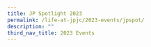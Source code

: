 ```yaml
---
title: JP Spotlight 2023
permalink: /life-at-jpjc/2023-events/jpspot/
description: ""
third_nav_title: 2023 Events
---
```

